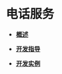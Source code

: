 # 电话服务<a name="ZH-CN_TOPIC_0000001111321920"></a>

-   **[概述](概述-4.md)**  

-   **[开发指导](开发指导-5.md)**  

-   **[开发实例](开发实例-6.md)**  



